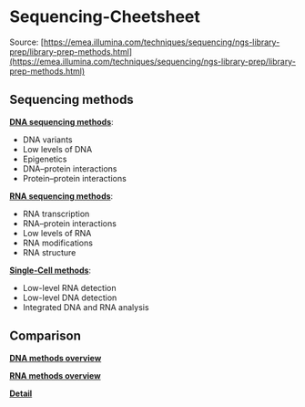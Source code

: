 # Sequencing-Cheetsheet
Source: [https://emea.illumina.com/techniques/sequencing/ngs-library-prep/library-prep-methods.html](https://emea.illumina.com/techniques/sequencing/ngs-library-prep/library-prep-methods.html)

## Sequencing methods

**[DNA sequencing methods](https://github.com/lemonbases/Sequencing-Cheetsheet/blob/master/for-all-you-seq-dna.pdf)**:

- DNA variants
- Low levels of DNA
- Epigenetics
- DNA–protein interactions
- Protein–protein interactions

**[RNA sequencing methods](https://github.com/lemonbases/Sequencing-Cheetsheet/blob/master/for-all-you-seq-rna.pdf)**:

- RNA transcription
- RNA–protein interactions
- Low levels of RNA
- RNA modifications
- RNA structure

**[Single-Cell methods](https://github.com/lemonbases/Sequencing-Cheetsheet/blob/master/for-all-you-seq-single-cell.pdf)**:

- Low-level RNA detection
- Low-level DNA detection
- Integrated DNA and RNA analysis

## Comparison

**[DNA methods overview](https://github.com/lemonbases/Sequencing-Cheetsheet/blob/master/dna-sequencing-methods-review-web.pdf)**

**[RNA methods overview](https://github.com/lemonbases/Sequencing-Cheetsheet/blob/master/rna-sequencing-methods-review-web.pdf)**

**[Detail](https://github.com/lemonbases/Sequencing-Cheetsheet/blob/master/comparison_methods.md)**
